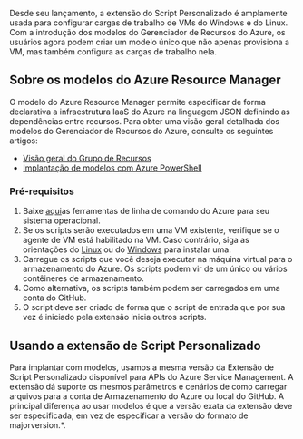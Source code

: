 

Desde seu lançamento, a extensão do Script Personalizado é amplamente usada para configurar cargas de trabalho de VMs do Windows e do Linux. Com a introdução dos modelos do Gerenciador de Recursos do Azure, os usuários agora podem criar um modelo único que não apenas provisiona a VM, mas também configura as cargas de trabalho nela.

## <a name="about-azure-resource-manager-templates"></a>Sobre os modelos do Azure Resource Manager
O modelo do Azure Resource Manager permite especificar de forma declarativa a infraestrutura IaaS do Azure na linguagem JSON definindo as dependências entre recursos. Para obter uma visão geral detalhada dos modelos do Gerenciador de Recursos do Azure, consulte os seguintes artigos:

* [Visão geral do Grupo de Recursos](../articles/azure-resource-manager/resource-group-overview.md)
* [Implantação de modelos com Azure PowerShell](../articles/virtual-machines/windows/ps-manage.md?toc=%2fazure%2fvirtual-machines%2fwindows%2ftoc.json)

### <a name="prerequisites"></a>Pré-requisitos
1. Baixe [aqui](https://azure.microsoft.com/downloads/)as ferramentas de linha de comando do Azure para seu sistema operacional.
2. Se os scripts serão executados em uma VM existente, verifique se o agente de VM está habilitado na VM. Caso contrário, siga as orientações do [Linux](../articles/virtual-machines/linux/classic/manage-extensions.md?toc=%2fazure%2fvirtual-machines%2flinux%2fclassic%2ftoc.json) ou do [Windows](../articles/virtual-machines/windows/classic/manage-extensions.md?toc=%2fazure%2fvirtual-machines%2fwindows%2fclassic%2ftoc.json) para instalar uma.
3. Carregue os scripts que você deseja executar na máquina virtual para o armazenamento do Azure. Os scripts podem vir de um único ou vários contêineres de armazenamento.
4. Como alternativa, os scripts também podem ser carregados em uma conta do GitHub.
5. O script deve ser criado de forma que o script de entrada que por sua vez é iniciado pela extensão inicia outros scripts.

## <a name="using-the-custom-script-extension"></a>Usando a extensão de Script Personalizado
Para implantar com modelos, usamos a mesma versão da Extensão de Script Personalizado disponível para APIs do Azure Service Management. A extensão dá suporte os mesmos parâmetros e cenários de como carregar arquivos para a conta de Armazenamento do Azure ou local do GitHub. A principal diferença ao usar modelos é que a versão exata da extensão deve ser especificada, em vez de especificar a versão do formato de majorversion.*.

